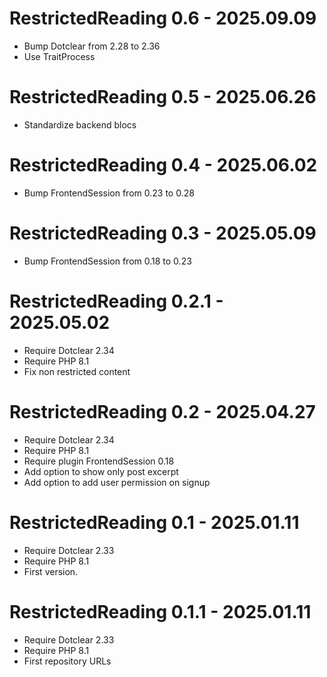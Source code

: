 RestrictedReading 0.6 - 2025.09.09
===========================================================
* Bump Dotclear from 2.28 to 2.36
* Use TraitProcess

RestrictedReading 0.5 - 2025.06.26
===========================================================
* Standardize backend blocs

RestrictedReading 0.4 - 2025.06.02
===========================================================
* Bump FrontendSession from 0.23 to 0.28

RestrictedReading 0.3 - 2025.05.09
===========================================================
* Bump FrontendSession from 0.18 to 0.23

RestrictedReading 0.2.1 - 2025.05.02
===========================================================
* Require Dotclear 2.34
* Require PHP 8.1
* Fix non restricted content

RestrictedReading 0.2 - 2025.04.27
===========================================================
* Require Dotclear 2.34
* Require PHP 8.1
* Require plugin FrontendSession 0.18
* Add option to show only post excerpt
* Add option to add user permission on signup

RestrictedReading 0.1 - 2025.01.11
===========================================================
* Require Dotclear 2.33
* Require PHP 8.1
* First version.

RestrictedReading 0.1.1 - 2025.01.11
===========================================================
* Require Dotclear 2.33
* Require PHP 8.1
* First repository URLs